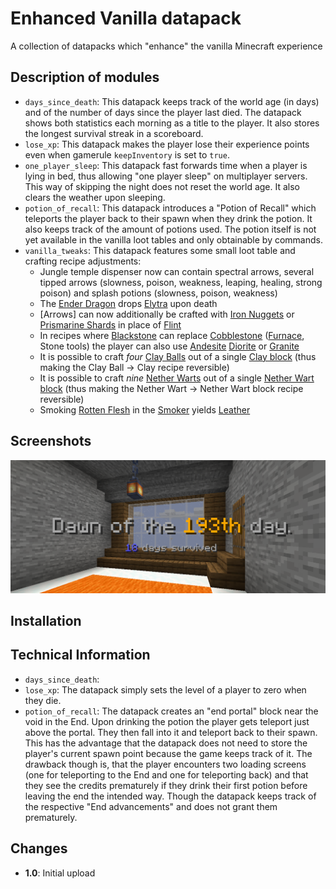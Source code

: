 # Enhanced Vanilla datapack
A collection of datapacks which "enhance" the vanilla Minecraft experience

## Description of modules
* `days_since_death`: This datapack keeps track of the world age (in days) and of the number of days since the player last died. The datapack shows both statistics each morning as a title to the player. It also stores the longest survival streak in a scoreboard.
* `lose_xp`: This datapack makes the player lose their experience points even when gamerule `keepInventory` is set to `true`.
* `one_player_sleep`: This datapack fast forwards time when a player is lying in bed, thus allowing "one player sleep" on multiplayer servers. This way of skipping the night does not reset the world age. It also clears the weather upon sleeping.
* `potion_of_recall`: This datapack introduces a "Potion of Recall" which teleports the player back to their spawn when they drink the potion. It also keeps track of the amount of potions used. The potion itself is not yet available in the vanilla loot tables and only obtainable by commands.
* `vanilla_tweaks`: This datapack features some small loot table and crafting recipe adjustments:
	* Jungle temple dispenser now can contain spectral arrows, several tipped arrows (slowness, poison, weakness, leaping, healing, strong poison) and splash potions (slowness, poison, weakness)
	* The [Ender Dragon](https://minecraft.gamepedia.com/Ender_Dragon) drops [Elytra](https://minecraft.gamepedia.com/Elytra) upon death
	* [Arrows] can now additionally be crafted with [Iron Nuggets](https://minecraft.gamepedia.com/Iron_Nugget) or [Prismarine Shards](https://minecraft.gamepedia.com/Prismarine_Shard) in place of [Flint](https://minecraft.gamepedia.com/Flint)
	* In recipes where [Blackstone](https://minecraft.gamepedia.com/Blackstone) can replace [Cobblestone](https://minecraft.gamepedia.com/Cobblestone) ([Furnace](https://minecraft.gamepedia.com/Furnace), Stone tools) the player can also use [Andesite](https://minecraft.gamepedia.com/Andesite) [Diorite](https://minecraft.gamepedia.com/Diorite) or [Granite](https://minecraft.gamepedia.com/Granite)
	* It is possible to craft *four* [Clay Balls](https://minecraft.gamepedia.com/Clay_Ball) out of a single [Clay block](https://minecraft.gamepedia.com/Clay) (thus making the Clay Ball → Clay recipe reversible)
	* It is possible to craft *nine* [Nether Warts](https://minecraft.gamepedia.com/Nether_Wart) out of a single [Nether Wart block](https://minecraft.gamepedia.com/Nether_Wart_Block) (thus making the Nether Wart → Nether Wart block recipe reversible)
	* Smoking [Rotten Flesh](https://minecraft.gamepedia.com/Rotten_Flesh) in the [Smoker](https://minecraft.gamepedia.com/Smoker) yields [Leather](https://minecraft.gamepedia.com/Leather)
	
## Screenshots
![days_since_death title](https://raw.githubusercontent.com/phistoh/enhanced_vanilla/master/.readme/days_since_death_1.png)
	
## Installation

## Technical Information
* `days_since_death`: 
* `lose_xp`: The datapack simply sets the level of a player to zero when they die.
* `potion_of_recall`: The datapack creates an "end portal" block near the void in the End. Upon drinking the potion the player gets teleport just above the portal. They then fall into it and teleport back to their spawn. This has the advantage that the datapack does not need to store the player's current spawn point because the game keeps track of it. The drawback though is, that the player encounters two loading screens (one for teleporting to the End and one for teleporting back) and that they see the credits prematurely if they drink their first potion before leaving the end the intended way. Though the datapack keeps track of the respective "End advancements" and does not grant them prematurely.

## Changes
- **1.0**: Initial upload